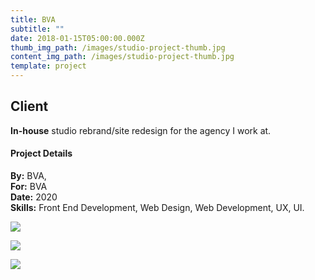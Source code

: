 ```yaml
---
title: BVA
subtitle: ""
date: 2018-01-15T05:00:00.000Z
thumb_img_path: /images/studio-project-thumb.jpg
content_img_path: /images/studio-project-thumb.jpg
template: project
---
```

## Client

**In-house** studio rebrand/site redesign for the agency I work at.

#### Project Details

**By:** BVA,\
**For:**[](http://www.americanfabricators.com/) BVA\
**Date:** 2020\
**Skills:** Front End Development, Web Design, Web Development, UX, UI.

![](/images/studio-dsk.jpg)

![](/images/studio-tblt.jpg)

![](/images/studio-phn.jpg)

![]()